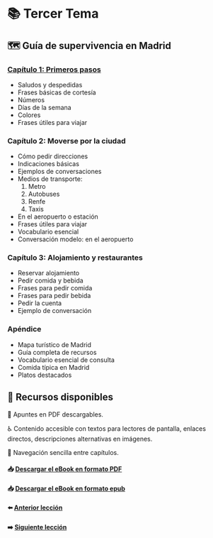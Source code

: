 # 📚 Tercer Tema

## 🗺️ Guía de supervivencia en Madrid

<h3><a href="/03-Guia de viaje/src/cap01.md">Capítulo 1: Primeros pasos</a></h3>
  
- Saludos y despedidas  
- Frases básicas de cortesía  
- Números  
- Días de la semana  
- Colores  
- Frases útiles para viajar  

### Capítulo 2: Moverse por la ciudad  
- Cómo pedir direcciones  
- Indicaciones básicas  
- Ejemplos de conversaciones  
- Medios de transporte:  
  1. Metro  
  2. Autobuses  
  3. Renfe  
  4. Taxis  
- En el aeropuerto o estación  
- Frases útiles para viajar  
- Vocabulario esencial  
- Conversación modelo: en el aeropuerto  

### Capítulo 3: Alojamiento y restaurantes  
- Reservar alojamiento  
- Pedir comida y bebida  
- Frases para pedir comida  
- Frases para pedir bebida  
- Pedir la cuenta  
- Ejemplo de conversación  

### Apéndice  
- Mapa turístico de Madrid  
- Guía completa de recursos  
- Vocabulario esencial de consulta  
- Comida típica en Madrid  
- Platos destacados  

## 🧰 Recursos disponibles  
📄 Apuntes en PDF descargables.  

♿ Contenido accesible con textos para lectores de pantalla, enlaces directos, descripciones alternativas en imágenes. 

📌 Navegación sencilla entre capítulos.

#### 📥 <a href="/03-Guia de viaje/dist/Guia de supervivencia en Madrid - Siomara Sanchez.pdf" target="_blank">Descargar el eBook en formato PDF</a> 
#### 📥 <a href="/03-Guia de viaje/dist/guia_madrid.epub" target="_blank">Descargar el eBook en formato epub</a>

#### ⬅️ [Anterior lección](../02-Casos-Gramaticales/README.md)
#### ➡️ [Siguiente lección](../04-Narrativa%20Interactiva/README.md)